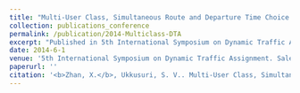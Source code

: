 ```yaml
---
title: "Multi-User Class, Simultaneous Route and Departure Time Choice Dynamic Traffic Assignment with an Embedded Spatial Queuing Model"
collection: publications_conference
permalink: /publication/2014-Multiclass-DTA
excerpt: "Published in 5th International Symposium on Dynamic Traffic Assignment, 2014. "
date: 2014-6-1
venue: '5th International Symposium on Dynamic Traffic Assignment. Salerno, Italy'
paperurl: ''
citation: '<b>Zhan, X.</b>, Ukkusuri, S. V.. Multi-User Class, Simultaneous Route and Departure Time Choice Dynamic Traffic Assignment with an Embedded Spatial Queuing Model. <i>5th International Symposium on Dynamic Traffic Assignment</i>. Salerno, Italy, June, 2014.'
---
```





